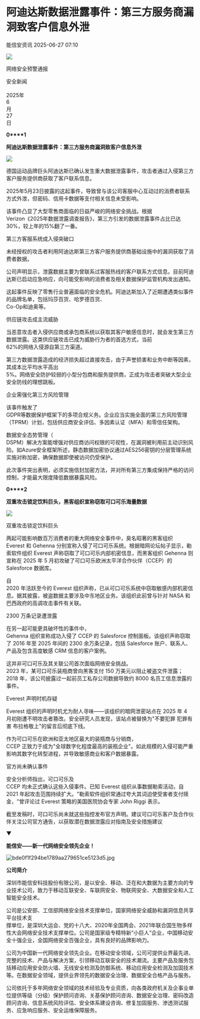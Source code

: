 #  阿迪达斯数据泄露事件：第三方服务商漏洞致客户信息外泄  
 能信安资讯   2025-06-27 07:10  
  
![](https://mmbiz.qpic.cn/sz_mmbiz_jpg/f7EgONBwTicwnzHsibyicCqczrQmNGjNNRVtMgW6aOKoK7RcSSibyyGjnJA5RnfRrOTWDOo73xmm32vnEnXiaib76dIg/640?wx_fmt=jpeg&from=appmsg "")  
  
  
网络安全预警通报  
  
安全新闻   
   
2025年  
6  
月  
27  
日  
  
  
**0****1**  
  
**阿迪达斯数据泄露事件：第三方服务商漏洞致客户信息外泄**  
  
![](https://mmbiz.qpic.cn/sz_mmbiz_png/f7EgONBwTicwnzHsibyicCqczrQmNGjNNRVeJ4sWCia928CaibbqRgJ7zNU7icpfhGicV6c8kJKHgaTYkEpGlUT0kyEqA/640?wx_fmt=png&from=appmsg "")  
  
  
德国运动品牌巨头阿迪达斯已确认发生重大数据泄露事件，攻击者通过入侵第三方客户服务提供商获取了客户联系信息。  
  
2025年5月23日披露的这起事件，导致曾与该公司客服中心互动过的消费者联系方式外泄，但密码、信用卡数据等支付相关信息未受影响。  
  
该事件凸显了大型零售商面临的日益严峻的网络安全挑战。根据  
Verizon《2025年数据泄露调查报告》，第三方引发的数据泄露事件占比已达30%，较上年的15%翻了一番。  
  
第三方客服系统成入侵突破口  
  
未经授权的攻击者利用阿迪达斯第三方客户服务提供商基础设施中的漏洞获取了消费者数据。  
  
公司声明显示，泄露数据主要为曾联系过客服热线的客户联系方式信息。目前阿迪达斯已启动应急响应，向可能受影响的消费者及相关数据保护监管机构发出通知。  
  
这起事件反映了零售行业普遍面临的安全危机。阿迪达斯加入了近期遭遇类似事件的品牌名单，包括玛莎百货、哈罗德百货、  
Co-Op和迪奥等。  
  
供应链攻击成主流威胁  
  
当恶意攻击者入侵供应商或承包商系统以获取其客户敏感信息时，就会发生第三方数据泄露。这类供应链攻击已成为威胁行为者的首选方式，当前  
62%的网络入侵源自第三方渠道。  
  
第三方数据泄露造成的经济损失超过直接攻击，由于声誉损害和业务中断等因素，其成本比平均水平高出  
5%。网络安全防护较弱的小型分包商和服务提供商，正成为攻击者突破大型企业安全防线的理想跳板。  
  
企业需强化第三方风险管理  
  
该事件触发了  
GDPR等数据保护框架下的多项合规义务。企业应当实施全面的第三方风险管理（TPRM）计划，包括供应商安全评估、多因素认证（MFA）和零信任架构。  
  
数据安全态势管理（  
DSPM）解决方案能增强对供应商访问权限的可视性，在漏洞被利用前主动识别风险。如Azure安全框架所述，静态数据加密协议通过AES256密钥的分层管理系统实施对称加密，确保数据即使被访问仍受保护。  
  
此次事件突出表明，必须实施信封加密方法，并对所有第三方集成保持严格的访问控制，才能最大限度降低数据暴露风险。  
  
  
**0****2**  
  
**双重攻击锁定饮料巨头，黑客组织宣称窃取可口可乐海量数据**  
  
![](https://mmbiz.qpic.cn/sz_mmbiz_png/f7EgONBwTicwnzHsibyicCqczrQmNGjNNRVeJ4sWCia928CaibbqRgJ7zNU7icpfhGicV6c8kJKHgaTYkEpGlUT0kyEqA/640?wx_fmt=png&from=appmsg "")  
  
  
  
双重攻击锁定饮料巨头  
  
两起可能影响数百万消费者的重大网络安全事件中，臭名昭著的黑客组织  
Everest 和 Gehenna 分别宣称入侵了可口可乐系统。根据暗网论坛帖子显示，勒索软件组织 Everest 声称窃取了可口可乐内部机密信息，而黑客组织 Gehenna 则宣称在 2025 年 5 月初攻破了可口可乐欧洲太平洋合作伙伴（CCEP）的 Salesforce 数据库。  
  
自  
2020 年活跃至今的 Everest 组织声称，已从可口可乐系统中窃取敏感内部机密信息。据其披露，被盗数据主要涉及中东地区业务。该组织此前曾与针对 NASA 和巴西政府的高调攻击事件有关联。  
  
2300 万条记录遭泄露  
  
在另一起可能更具破坏性的事件中，  
Gehenna 组织宣称成功入侵了 CCEP 的 Salesforce 控制面板。该组织声称窃取了 2016 年至 2025 年间的 2300 余万条记录，包括 Salesforce 账户、联系人、产品及包含高度敏感 CRM 信息的客户案例。  
  
这并非可口可乐及其关联公司首次面临网络安全挑战。  
2023 年，某可口可乐装瓶商曾向黑客支付 150 万美元以阻止被盗文件泄露；2018 年，该公司披露过一起前员工私存公司数据导致约 8000 名员工信息泄露的事件。  
  
Everest 声明时机存疑  
  
Everest 组织的声明时机尤为耐人寻味——该组织的暗网泄密站点在 2025 年 4 月初刚遭不明攻击者篡改。安全研究人员发现，该站点被替换为"不要犯罪 犯罪有害 布拉格敬上"的留言后彻底下线。  
  
作为可口可乐在欧洲和亚太地区最大的装瓶商与分销商，  
CCEP 正致力于成为"全球数字化程度最高的装瓶企业"。如此规模的入侵可能严重影响其数字化转型进程，并导致敏感商业和客户数据暴露。  
  
官方尚未确认事件  
  
安全分析师指出，可口可乐及  
CCEP 均未正式确认这些入侵事件。已知 Everest 组织从事数据勒索活动，自 2021 年起攻击范围持续扩大。"勒索软件组织常通过夸大其词迫使受害者支付赎金，"曾评论过 Everest 策略的美国医院协会专家 John Riggi 表示。  
  
截至发稿时，可口可乐尚未就这些指控发布官方声明。建议可口可乐客户及合作伙伴关注公司官方通告，以获取潜在数据泄露应对指南及安全措施建议  
  
  
  
  
  
  
  
  
▼  
  
**能信安——新一代网络安全领先企业！**  
  
  
  
![](https://mmbiz.qpic.cn/mmbiz_jpg/f7EgONBwTicyukySMu6FXUXWDAkWwribspgqezQeNT68WySw9CozfOicqxGnISiaB0GFYXp3qXHmpmHzays0SBTSibQ/640?wx_fmt=jpeg "bde0f1f294be1789aa279651ce5123d5.jpg")  
  
**公司简介**  
  
  
  
深圳市能信安科技股份有限公司，是以安全、移动、泛在和大数据为主要方向的专业技术公司，致力于移动互联安全、车联网安全、物联网安全、大数据安全和人工智能安全技术。  
  
公司是公安部、工信部网络安全技术支撑单位，国家网络安全威胁和漏洞信息共享平台技术支  
撑单位，是深圳大运会、党的十八大、2020年全国两会、2021年联合国生物多样性大会网络安全技术支撑单位。公司是国家级专精特新“小巨人”企业，中国移动安全十强企业，全国网络安全百强企业，具有良好的品牌影响力。  
  
公司为中国新一代网络安全领先企业。在移动安全领域，公司可提供业界最先进、完整的技术、产品与解决方案，引领移动互联安全的技术潮流。主要产品及服务包括移动应用安全防火墙、无线安全检测及防御系统、移动应用安全检测及加固技术等。在数据安全领域，提供业界领先的数据安全治理、数据安全合格产品与服务。  
  
公司依托于多年网络安全领域的技术经验及专业资质，向各类政府机关及企事业单位提供等级（分级）保护顾问咨询、关基保护顾问咨询、数据安全治理、密码改造顾问咨询、信息系统风险评估、安全体系建设咨询、修复加固服务、渗透测试服务、应急响应服务、安全运维保障服务。  
  
  
  
  
  
  
  
  
